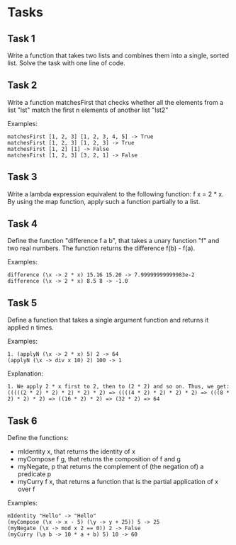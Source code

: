 # Tasks

## Task 1
Write a function that takes two lists and combines them into a single, sorted list. Solve the task with one line of code.

## Task 2
Write a function matchesFirst that checks whether all the elements from a list "lst" match the first n elements of another list "lst2"

Examples:

    matchesFirst [1, 2, 3] [1, 2, 3, 4, 5] -> True
    matchesFirst [1, 2, 3] [1, 2, 3] -> True
    matchesFirst [1, 2] [1] -> False
    matchesFirst [1, 2, 3] [3, 2, 1] -> False

## Task 3
Write a lambda expression equivalent to the following function: f x = 2 * x. By using the map function, apply such a function partially to a list.

## Task 4
Define the function "difference f a b", that takes a unary function "f" and two real numbers. The function returns the difference f(b) - f(a).

Examples:

    difference (\x -> 2 * x) 15.16 15.20 -> 7.99999999999983e-2
    difference (\x -> 2 * x) 8.5 8 -> -1.0

## Task 5
Define a function that takes a single argument function and returns it applied n times.

Examples:

    1. (applyN (\x -> 2 * x) 5) 2 -> 64
    (applyN (\x -> div x 10) 2) 100 -> 1

Explanation:

    1. We apply 2 * x first to 2, then to (2 * 2) and so on. Thus, we get: (((((2 * 2) * 2) * 2) * 2) * 2) => ((((4 * 2) * 2) * 2) * 2) => (((8 * 2) * 2) * 2) => ((16 * 2) * 2) => (32 * 2) => 64

## Task 6
Define the functions:
 - mIdentity x, that returns the identity of x
 - myCompose f g, that returns the composition of f and g
 - myNegate, p that returns the complement of (the negation of) a predicate p
  - myCurry f x, that returns a function that is the partial application of x over f

Examples:

    mIdentity "Hello" -> "Hello"
    (myCompose (\x -> x - 5) (\y -> y + 25)) 5 -> 25
    (myNegate (\x -> mod x 2 == 0)) 2 -> False
    (myCurry (\a b -> 10 * a + b) 5) 10 -> 60